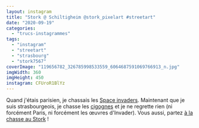 ```yaml
---
layout: instagram
title: "Stork @ Schiltigheim @stork_pixelart #streetart"
date: "2020-09-19"
categories: 
  - "trucs-instagrammes"
tags: 
  - "instagram"
  - "streetart"
  - "strasbourg"
  - "stork7567"
coverImage: "119656782_326785998533559_6064687591069766913_n.jpg"
imgWidth: 360
imgHeight: 450
instagram: CFUroR1BlYz
---
```


Quand j'étais parisien, je chassais les [Space invaders](http://sitofotos.6x8.org/index.php?/category/2). Maintenant que je suis strasbourgeois, je chasse les [cigognes](https://www.6x8.org/tag/stork7567/) et je ne regrette rien (ni forcément Paris, ni forcément les œuvres d'Invader). Vous aussi, partez [à la chasse au Stork](https://www.6x8.org/2019/11/a-la-chasse-au-stork/) !
